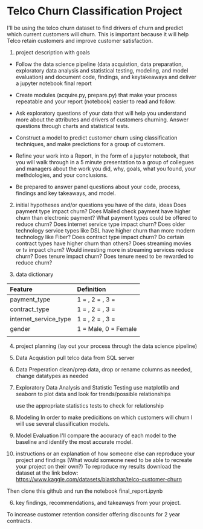 # Telco Churn Classification Project


I'll be using the telco churn dataset to find drivers of churn and predict which current customers will churn.  This is important because it will help Telco retain customers and improve customer satisfaction.

1) project description with goals

- Follow the data science pipeline (data acquistion, data preparation, exploratory data analysis and statistical testing, modeling, and model evaluation) and document code, findings, and keytakeaways and deliver a jupyter notebook final report

- Create modules (acquire.py, prepare.py) that make your process repeatable and your report (notebook) easier to read and follow.

- Ask exploratory questions of your data that will help you understand more about the attributes and drivers of customers churning. Answer questions through charts and statistical tests.

- Construct a model to predict customer churn using classification techniques, and make predictions for a group of customers.

- Refine your work into a Report, in the form of a jupyter notebook, that you will walk through in a 5 minute presentation to a group of collegues and managers about the work you did, why, goals, what you found, your methdologies, and your conclusions.

- Be prepared to answer panel questions about your code, process, findings and key takeaways, and model.


2) initial hypotheses and/or questions you have of the data, ideas
Does payment type impact churn? Does Mailed check payment have higher churn than electronic payment?  What payment types could be offered to reduce churn?
Does internet service type impact churn?  Does older technology service types like DSL  have higher churn than more modern technology like Fiber?
Does contract type impact churn? Do certain contract types have higher churn than others?
Does streaming movies or tv impact churn? Would investing more in streaming services reduce churn?
Does tenure impact churn?  Does tenure need to be rewarded to reduce churn?


3) data dictionary


| Feature | Definition |
|:--------|:-----------|
|payment_type| 1 = , 2 = , 3 = |
|contract_type|1 = , 2 = , 3 = |
|internet_service_type|1 = , 2 = , 3 = |
|gender| 1 = Male, 0 = Female|
|||



4) project planning (lay out your process through the data science pipeline)

1) Data Acquistion
    pull telco data from SQL server

2) Data Preperation
    clean/prep data, drop or rename columns as needed, change datatypes as needed

3) Exploratory Data Analysis and Statistic Testing
    use matplotlib and seaborn to plot data and look for trends/possible relationships

    use the appropriate statistics tests to check for relationship

4) Modeling
In order to make predicitions on which customers will churn I will use several classification models. 

5) Model Evaluation
 I'll compare the accuracy of each model to the baseline and identify the most accurate model.


5) instructions or an explanation of how someone else can reproduce your project and findings (What would someone need to be able to recreate your project on their own?)
To reproduce my results download the dataset at the link below:
https://www.kaggle.com/datasets/blastchar/telco-customer-churn

Then clone this github and run the notebook final_report.ipynb

6) key findings, recommendations, and takeaways from your project.

To increase customer retention consider offering discounts for 2 year contracts.